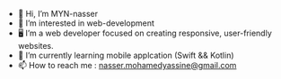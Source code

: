 - 👋 Hi, I’m MYN-nasser
- 👀 I’m interested in web-development
- 🖥️ I’m a web developer focused on creating responsive, user-friendly websites.
- 🌱 I’m currently learning mobile applcation (Swift && Kotlin)
- 📫 How to reach me : nasser.mohamedyassine@gmail.com


<!---
👋 Hello, I'm Nasser

I'm a web developer specializing in **front-end development** with a passion for creating beautiful and functional websites.

 💻 Skills
- **Languages**: HTML, CSS, JavaScript,C,C++,php
- **Frameworks**: React, Node.js
- **Tools**: Git, GitHub, VS Code

 📈 Projects
- [Portfolio Website](https://kawtar-event.com)
- [GitHub Stats](https://github.com/MyStats)

 🌱 I’m currently learning:
- TypeScript, Advanced React, Backend Development, mobile application (Swift && Kotlin)

 📫 How to reach me:
- Email: nasser.mohamedyassine@gmail.com
- LinkedIn: www.linkedin.com/in/mohamed-yassine-nasser

 ⚡ Fun Fact:
- I love contributing to open-source projects!
--->
